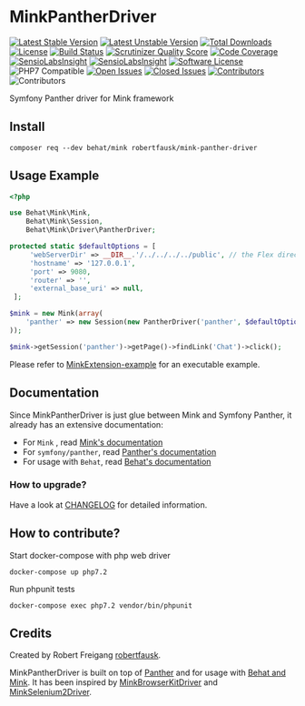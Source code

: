 # MinkPantherDriver
[![Latest Stable Version](https://poser.pugx.org/robertfausk/mink-panther-driver/v/stable.svg)](https://packagist.org/packages/robertfausk/mink-panther-driver)
[![Latest Unstable Version](https://poser.pugx.org/robertfausk/mink-panther-driver/v/unstable.svg)](https://packagist.org/packages/robertfausk/mink-panther-driver)
[![Total Downloads](https://poser.pugx.org/robertfausk/mink-panther-driver/downloads.svg)](https://packagist.org/packages/robertfausk/mink-panther-driver)
[![License](https://poser.pugx.org/robertfausk/mink-panther-driver/license.svg)](https://packagist.org/packages/robertfausk/mink-panther-driver)
[![Build Status](https://travis-ci.org/robertfausk/mink-panther-driver.svg?branch=master)](https://travis-ci.org/robertfausk/MinkPantherDriver)
[![Scrutinizer Quality Score](https://scrutinizer-ci.com/g/robertfausk/mink-panther-driver/badges/quality-score.png?b=master)](https://scrutinizer-ci.com/g/robertfausk/MinkPantherDriver/)
[![Code Coverage](https://scrutinizer-ci.com/g/robertfausk/mink-panther-driver/badges/coverage.png?b=master)](https://scrutinizer-ci.com/g/robertfausk/MinkPantherDriver/)
[![SensioLabsInsight](https://img.shields.io/symfony/i/grade/43846aa7-7ce4-4e33-95f4-115bf9a7e23e?style=flat-square)](https://insight.sensiolabs.com/projects/43846aa7-7ce4-4e33-95f4-115bf9a7e23e)
[![SensioLabsInsight](https://img.shields.io/symfony/i/violations/43846aa7-7ce4-4e33-95f4-115bf9a7e23e?style=flat-square)](https://insight.sensiolabs.com/projects/43846aa7-7ce4-4e33-95f4-115bf9a7e23e)
[![Software License](https://img.shields.io/badge/license-MIT-brightgreen.svg?style=flat-square)](LICENSE)
![PHP7 Compatible](https://img.shields.io/travis/php-v/robertfausk/mink-panther-driver/master?style=flat-square)
[![Open Issues](https://img.shields.io/github/issues-raw/robertfausk/mink-panther-driver?style=flat-square)](https://github.com/robertfausk/mink-panther-driver/issues)
[![Closed Issues](https://img.shields.io/github/issues-closed-raw/robertfausk/mink-panther-driver?style=flat-square)](https://github.com/robertfausk/mink-panther-driver/issues?q=is%3Aissue+is%3Aclosed)
[![Contributors](https://img.shields.io/github/contributors/robertfausk/mink-panther-driver?style=flat-square)](https://github.com/robertfausk/mink-panther-driver/graphs/contributors)
![Contributors](https://img.shields.io/maintenance/yes/2020?style=flat-square)

Symfony Panther driver for Mink framework

## Install

    composer req --dev behat/mink robertfausk/mink-panther-driver

Usage Example
-------------

```PHP
<?php

use Behat\Mink\Mink,
    Behat\Mink\Session,
    Behat\Mink\Driver\PantherDriver;

protected static $defaultOptions = [
     'webServerDir' => __DIR__.'/../../../../public', // the Flex directory structure
     'hostname' => '127.0.0.1',
     'port' => 9080,
     'router' => '',
     'external_base_uri' => null,
 ];

$mink = new Mink(array(
    'panther' => new Session(new PantherDriver('panther', $defaultOptions, [])),
));

$mink->getSession('panther')->getPage()->findLink('Chat')->click();
```

Please refer to [MinkExtension-example](https://github.com/Behat/MinkExtension-example) for an executable example.

## Documentation

Since MinkPantherDriver is just glue between Mink and Symfony Panther, it already has an extensive documentation:

* For `Mink` , read [Mink's documentation](http://mink.behat.org/en/latest/)
* For `symfony/panther`, read [Panther's documentation](https://github.com/symfony/panther)
* For usage with `Behat`, read [Behat's documentation](http://behat.org/en/latest/guides.html)

### How to upgrade?

 Have a look at [CHANGELOG](CHANGELOG.md) for detailed information.

## How to contribute?

Start docker-compose with php web driver

    docker-compose up php7.2

Run phpunit tests

    docker-compose exec php7.2 vendor/bin/phpunit

## Credits

Created by Robert Freigang [robertfausk](https://github.com/robertfausk).

MinkPantherDriver is built on top of [Panther](https://github.com/symfony/panther) and for usage with [Behat and Mink](http://behat.org/en/latest/cookbooks/integrating_symfony2_with_behat.html#initialising-behat). 
It has been inspired by [MinkBrowserKitDriver](https://github.com/minkphp/MinkBrowserKitDriver) and [MinkSelenium2Driver](https://github.com/minkphp/MinkSelenium2Driver).
